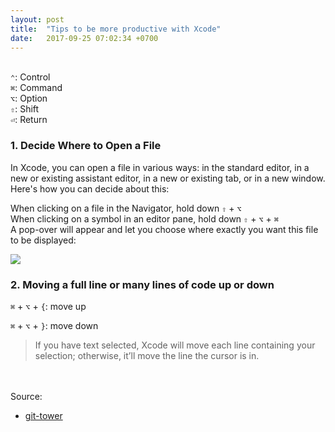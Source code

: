 ```yaml
---
layout: post
title:  "Tips to be more productive with Xcode"
date:   2017-09-25 07:02:34 +0700
---
```


<br>`⌃`: Control
<br>`⌘`: Command
<br>`⌥`: Option
<br>`⇧`: Shift
<br>`⏎`: Return

### 1. Decide Where to Open a File
In Xcode, you can open a file in various ways: in the standard editor, in a new or existing assistant editor, in a new or existing tab, or in a new window. Here's how you can decide about this:

When clicking on a file in the Navigator, hold down `⇧` + `⌥`
<br>When clicking on a symbol in an editor pane, hold down `⇧` + `⌥` + `⌘`
<br>A pop-over will appear and let you choose where exactly you want this file to be displayed:

![]({{site.baseurl}}/images/xcode-open-file.gif)

### 2. Moving a full line or many lines of code up or down

`⌘` + `⌥` + `{`: move up

`⌘` + `⌥` + `}`: move down

> If you have text selected, Xcode will move each line containing your selection; otherwise, it’ll move the line the cursor is in.

<br><br>
Source:
- [git-tower][git-tower]

[git-tower]: https://www.git-tower.com/blog/6-tips-for-xcode/

